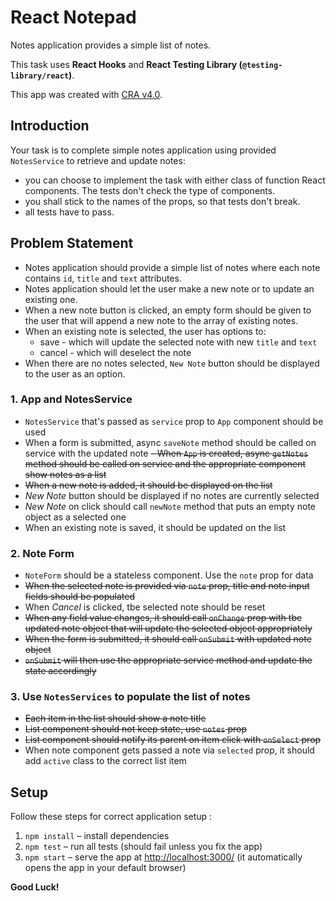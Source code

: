 # React Notepad

Notes application provides a simple list of notes.

This task uses **React Hooks** and **React Testing Library (`@testing-library/react`)**.

This app was created with [CRA v4.0](https://github.com/facebook/create-react-app).



## Introduction

Your task is to complete simple notes application using provided `NotesService` to retrieve and update notes:
- you can choose to implement the task with either class of function React components. The tests don't check the type of components.
- you shall stick to the names of the props, so that tests don't break.
- all tests have to pass.

## Problem Statement

- Notes application should provide a simple list of notes where each note contains `id`, `title` and `text` attributes.
- Notes application should let the user make a new note or to update an existing one.
- When a new note button is clicked, an empty form should be given to the user that will append a new note to the array of existing notes.
- When an existing note is selected, the user has options to:
  - save - which will update the selected note with new `title` and `text`
  - cancel - which will deselect the note
- When there are no notes selected, `New Note` button should be displayed to the user as an option.

### 1. App and NotesService

- `NotesService` that's passed as `service` prop to `App` component should be used
- When a form is submitted, async `saveNote` method should be called on service with the updated note
~~- When `App` is created, async `getNotes` method should be called on service and the appropriate component show notes as a list~~
- ~~When a new note is added, it should be displayed on the list~~
- *New Note* button should be displayed if no notes are currently selected
- *New Note* on click should call `newNote` method that puts an empty note object as a selected one
- When an existing note is saved, it should be updated on the list

### 2. Note Form

- `NoteForm` should be a stateless component. Use the `note` prop for data
- ~~When the selected note is provided via `note` prop, title and note input fields should be populated~~
- When *Cancel* is clicked, tbe selected note should be reset
- ~~When any field value changes, it should call `onChange` prop with tbe updated note object that will update the selected object appropriately~~
- ~~When the form is submitted, it should call `onSubmit` with updated note object~~
- ~~`onSubmit` will then use the appropriate service method and update the state accordingly~~

### 3. Use `NotesServices` to populate the list of notes

- ~~Each item in the list should show a note title~~
- ~~List component should not keep state, use `notes` prop~~
- ~~List component should notify its parent on item click with `onSelect` prop~~
- When note component gets passed a note via `selected` prop, it should add `active` class to the correct list item

## Setup
Follow these steps for correct application setup :

1. `npm install` – install dependencies
2. `npm test` – run all tests (should fail unless you fix the app)
3. `npm start` – serve the app at [http://localhost:3000/](http://localhost:3000/) (it automatically opens the app in your default browser)

**Good Luck!**

